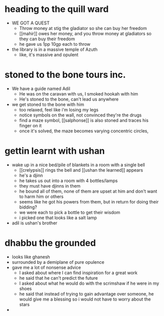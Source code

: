 # heading to the quill ward
- WE GOT A QUEST
	- Throw money at stig the gladiator so she can buy her freedom
	- [[mahir]] owes her money, and you throw money at gladiators so they can buy their freedom
	- he gave us 1pp 10gp each to throw
- the library is in a massive temple of Azuth
	- like, it's massive and opulent

# stoned to the bone tours inc.
- We have a guide named Adil
	- He was on the caravan with us, I smoked hookah with him
	- He's stoned to the bone, can't lead us anywhere
- we get stoned to the bone with him
	- too relaxed, feel like i'm losing my legs
	- notice symbols on the wall, not convinced they're the drugs
	- find a maze symbol, [[salphonse]] is also stoned and traces his finger on it
	- once it's solved, the maze becomes varying concentric circles,
	
# gettin learnt with ushan
- wake up in a nice bed/pile of blankets in a room with a single bell
	- [[crelypsis]] rings the bell and [[ushan the learned]] appears
	- he's a djinn
	- he takes us out into a room with 4 bottles/lamps
	- they must have djinns in them
	- he bound all of them, none of them are upset at him and don't want to harm him or others
	- seems like he got his powers from them, but in return for doing their bidding?
	- we were each to pick a bottle to get their wisdom
	- i picked one that looks like a salt lamp
- adil is ushan's brother

# dhabbu the grounded
- looks like ghanesh
- surrounded by a demiplane of pure opulence
- gave me a lot of nonsense advice
	- I asked about where I can find inspiration for a great work
	- he said that he can't predict the future
	- I asked about what he would do with the scrimshaw if he were in my shoes
	- he said that instead of trying to gain advantage over someone, he would give me a blessing so i would not have to worry about the stars
- 